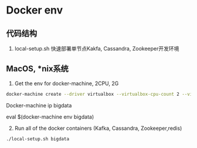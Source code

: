 # Docker env


## 代码结构

1. local-setup.sh 快速部署单节点Kakfa, Cassandra, Zookeeper开发环境

## MacOS, *nix系统

1. Get the env for docker-machine, 2CPU, 2G
```sh
docker-machine create --driver virtualbox --virtualbox-cpu-count 2 --virtualbox-memory 2048 bigdata
```

Docker-machine ip bigdata

eval $(docker-machine env bigdata)


2. Run all of the docker containers (Kafka, Cassandra, Zookeeper,redis)

```sh
./local-setup.sh bigdata
```


